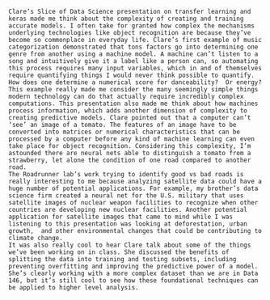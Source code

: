 	Clare’s Slice of Data Science presentation on transfer learning and keras made me think about the complexity of creating and training accurate models. I often take for granted how complex the mechanisms underlying technologies like object recognition are because they’ve become so commonplace in everyday life. Clare’s first example of music categorization demonstrated that tons factors go into determining one genre from another using a machine model. A machine can’t listen to a song and intuitively give it a label like a person can, so automating this process requires many input variables, which in and of themselves require quantifying things I would never think possible to quantify. How does one determine a numerical score for danceability?  Or energy? This example really made me consider the many seemingly simple things modern technology can do that actually require incredibly complex computations. This presentation also made me think about how machines process information, which adds another dimension of complexity to creating predictive models. Clare pointed out that a computer can’t ‘see’ an image of a tomato. The features of an image have to be converted into matrices or numerical characteristics that can be processed by a computer before any kind of machine learning can even take place for object recognition. Considering this complexity, I’m astounded there are neural nets able to distinguish a tomato from a strawberry, let alone the condition of one road compared to another road. 
	The Roadrunner lab’s work trying to identify good vs bad roads is really interesting to me because analyzing satellite data could have a huge number of potential applications. For example, my brother’s data science firm created a neural net for the U.S. military that uses satellite images of nuclear weapon facilities to recognize when other countries are developing new nuclear facilities. Another potential application for satellite images that came to mind while I was listening to this presentation was looking at deforestation, urban growth,  and other environmental changes that could be contributing to climate change. 
	It was also really cool to hear Clare talk about some of the things we’ve been working on in class. She discussed the benefits of splitting the data into training and testing subsets, including preventing overfitting and improving the predictive power of a model. She’s clearly working with a more complex dataset than we are in Data 146, but it’s still cool to see how these foundational techniques can be applied to higher level analysis.
